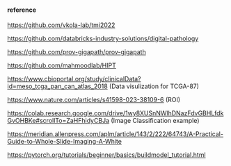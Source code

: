 #### reference  

https://github.com/vkola-lab/tmi2022   

https://github.com/databricks-industry-solutions/digital-pathology   

https://github.com/prov-gigapath/prov-gigapath  

https://github.com/mahmoodlab/HIPT


https://www.cbioportal.org/study/clinicalData?id=meso_tcga_pan_can_atlas_2018   (Data visulization for TCGA-87)

https://www.nature.com/articles/s41598-023-38109-6 (ROI)

https://colab.research.google.com/drive/1wy8XUSnNWlhDNazFdvGBHLfdkGvOHBKe#scrollTo=ZaHFhidyCBJa  (Image Classification example)


https://meridian.allenpress.com/aplm/article/143/2/222/64743/A-Practical-Guide-to-Whole-Slide-Imaging-A-White


https://pytorch.org/tutorials/beginner/basics/buildmodel_tutorial.html
